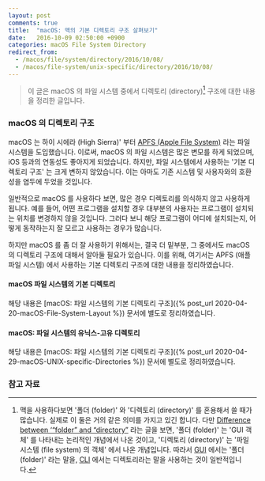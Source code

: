 ```yaml
---
layout: post
comments: true
title:  "macOS: 맥의 기본 디렉토리 구조 살펴보기"
date:   2016-10-09 02:50:00 +0900
categories: macOS File System Directory
redirect_from:
  - /macos/file/system/directory/2016/10/08/
  - /macos/file-system/unix-specific/directory/2016/10/08/
---
```



> 이 글은 macOS 의 파일 시스템 중에서 디렉토리 (directory)[^directory-and-folder] 구조에 대한 내용을 정리한 글입니다.

### macOS 의 디렉토리 구조

macOS 는 하이 시에라 (High Sierra)' 부터 [APFS (Apple File System)](https://en.wikipedia.org/wiki/Apple_File_System) 라는 파일 시스템을 도입했습니다. 이로써, macOS 의 파일 시스템은 많은 변모를 하게 되었으며, iOS 등과의 연동성도 좋아지게 되었습니다. 하지만, 파일 시스템에서 사용하는 '기본 디렉토리 구조' 는 크게 변하지 않았습니다. 이는 아마도 기존 시스템 및 사용자와의 호환성을 염두에 두었을 것입니다.

일반적으로 macOS 를 사용하다 보면, 많은 경우 디렉토리를 의식하지 않고 사용하게 됩니다. 예를 들어, 어떤 프로그램을 설치할 경우 대부분의 사용자는 프로그램이 설치되는 위치를 변경하지 않을 것입니다. 그러다 보니 해당 프로그램이 어디에 설치되는지, 어떻게 동작하는지 잘 모르고 사용하는 경우가 많습니다.

하지만 macOS 를 좀 더 잘 사용하기 위해서는, 결국 더 밑부분, 그 중에서도 macOS 의 디렉토리 구조에 대해서 알아둘 필요가 있습니다. 이를 위해, 여기서는 APFS (애플 파일 시스템) 에서 사용하는 기본 디렉토리 구조에 대한 내용을 정리하였습니다.

#### macOS 파일 시스템의 기본 디렉토리

해당 내용은 [macOS: 파일 시스템의 기본 디렉토리 구조]({% post_url 2020-04-20-macOS-File-System-Layout %}) 문서에 별도로 정리하였습니다.

#### macOS: 파일 시스템의 유닉스-고유 디렉토리

해당 내용은 [macOS: 파일 시스템의 기본 디렉토리 구조]({% post_url 2020-04-29-macOS-UNIX-specific-Directories %}) 문서에 별도로 정리하였습니다.

### 참고 자료

[^directory-and-folder]: 맥을 사용하다보면 '폴더 (folder)' 와 '디렉토리 (directory)' 를 혼용해서 쓸 때가 많습니다. 실제로 이 둘은 거의 같은 의미를 가지고 있긴 합니다. 다만 [Difference between ‘“folder” and “directory”](https://english.stackexchange.com/questions/113606/difference-between-folder-and-directory) 라는 글을 보면, '폴더 (folder)' 는 'GUI 객체' 를 나타내는 논리적인 개념에서 나온 것이고, '디렉토리 (directory)' 는 '파일 시스템 (file system) 의 객체' 에서 나온 개념입니다. 따라서 [GUI](https://en.wikipedia.org/wiki/Graphical_user_interface) 에서는 '폴더 (folder)' 라는 말을, [CLI](https://en.wikipedia.org/wiki/Command-line_interface) 에서는 디렉토리라는 말을 사용하는 것이 일반적입니다.  
